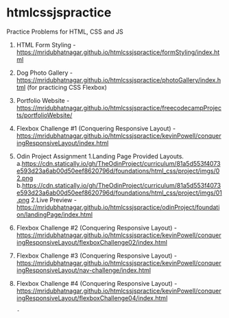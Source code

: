 # htmlcssjspractice
Practice Problems for HTML, CSS and JS

1. HTML Form Styling - https://mridubhatnagar.github.io/htmlcssjspractice/formStyling/index.html
2. Dog Photo Gallery - https://mridubhatnagar.github.io/htmlcssjspractice/photoGallery/index.html (for practicing CSS Flexbox)
3. Portfolio Website - https://mridubhatnagar.github.io/htmlcssjspractice/freecodecampProjects/portfolioWebsite/
4. Flexbox Challenge #1 (Conquering Responsive Layout) - https://mridubhatnagar.github.io/htmlcssjspractice/kevinPowell/conqueringResponsiveLayout/index.html
5. Odin Project Assignment
       1.Landing Page Provided Layouts.
            a.https://cdn.statically.io/gh/TheOdinProject/curriculum/81a5d553f4073e593d23a6ab00d50eef8620796d/foundations/html_css/project/imgs/02.png
            b.https://cdn.statically.io/gh/TheOdinProject/curriculum/81a5d553f4073e593d23a6ab00d50eef8620796d/foundations/html_css/project/imgs/01.png
       2.Live Preview - https://mridubhatnagar.github.io/htmlcssjspractice/odinProject/foundation/landingPage/index.html
6. Flexbox Challenge #2 (Conquering Responsive Layout) - https://mridubhatnagar.github.io/htmlcssjspractice/kevinPowell/conqueringResponsiveLayout/flexboxChallenge02/index.html
7. Flexbox Challenge #3 (Conquering Responsive Layout) - https://mridubhatnagar.github.io/htmlcssjspractice/kevinPowell/conqueringResponsiveLayout/nav-challenge/index.html
8. Flexbox Challenge #4 (Conquering Responsive Layout) - https://mridubhatnagar.github.io/htmlcssjspractice/kevinPowell/conqueringResponsiveLayout/flexboxChallenge04/index.html 


       -     
